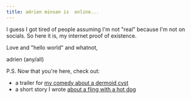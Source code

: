 ```yaml
---
title: adrien minsan is  online...
---
```


I guess I got tired of people assuming I'm not "real" because I'm not on socials. So here it is, my internet proof of existence. 

Love and "hello world" and whatnot, 

adrien (any/all)

P.S.
Now that you're here, check out:
- a trailer for <a href="https://vimeo.com/1095735965">my comedy about a dermoid cyst</a>
- a short story I wrote <a href="https://www.littleoldladycomedy.com/all-works/5vk6glpyyqbauydsdqbnes8cxw3znf">about a fling with a hot dog</a>
